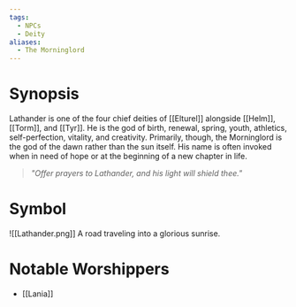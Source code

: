 ```yaml
---
tags:
  - NPCs
  - Deity
aliases:
  - The Morninglord
---
```

# Synopsis
Lathander is one of the four chief deities of [[Elturel]] alongside [[Helm]], [[Torm]], and [[Tyr]]. He is the god of birth, renewal, spring, youth, athletics, self-perfection, vitality, and creativity. Primarily, though, the Morninglord is the god of the dawn rather than the sun itself. His name is often invoked when in need of hope or at the beginning of a new chapter in life.

> *"Offer prayers to Lathander, and his light will shield thee."*
# Symbol
![[Lathander.png]]
A road traveling into a glorious sunrise.
# Notable Worshippers
- [[Lania]]